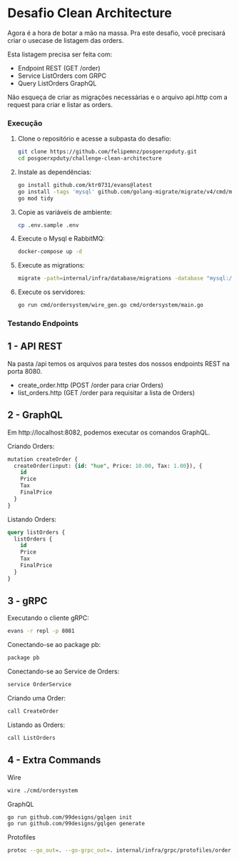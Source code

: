 # Desafio Clean Architecture

Agora é a hora de botar a mão na massa. Pra este desafio, você precisará criar o usecase de listagem das orders.

Esta listagem precisa ser feita com:
- Endpoint REST (GET /order)
- Service ListOrders com GRPC
- Query ListOrders GraphQL

Não esqueça de criar as migrações necessárias e o arquivo api.http com a request para criar e listar as orders.


### Execução

1. Clone o repositório e acesse a subpasta do desafio:

   ```bash
   git clone https://github.com/felipemnz/posgoerxpduty.git
   cd posgoerxpduty/challenge-clean-architecture
   ```

2. Instale as dependências:

   ```bash
   go install github.com/ktr0731/evans@latest
   go install -tags 'mysql' github.com/golang-migrate/migrate/v4/cmd/migrate@latest
   go mod tidy
   ```

3. Copie as variáveis de ambiente:

   ```bash
   cp .env.sample .env
   ```

4. Execute o Mysql e RabbitMQ:

   ```bash
   docker-compose up -d
   ```

5. Execute as migrations:

   ```bash
   migrate -path=internal/infra/database/migrations -database "mysql://root:root@tcp(localhost:3306)/orders" -verbose up
   ```

6. Execute os servidores:

   ```bash
   go run cmd/ordersystem/wire_gen.go cmd/ordersystem/main.go
   ```

### Testando Endpoints
## 1 - API REST
Na pasta /api temos os arquivos para testes dos nossos endpoints REST na porta 8080.
- create_order.http (POST /order para criar Orders)
- list_orders.http  (GET /order para requisitar a lista de Orders)

## 2 - GraphQL
Em http://localhost:8082, podemos executar os comandos GraphQL.

Criando Orders:
```sql
mutation createOrder {
  createOrder(input: {id: "hue", Price: 10.00, Tax: 1.00}), {
    id
    Price
    Tax
    FinalPrice
  }
}
```

Listando Orders:
```sql
query listOrders {
  listOrders {
    id
    Price
    Tax
    FinalPrice
  }
}
```

## 3 - gRPC
Executando o cliente gRPC:
```bash
evans -r repl -p 8081
```

Conectando-se ao package pb:
```bash
package pb
```

Conectando-se ao Service de Orders:
```bash
service OrderService
```

Criando uma Order:
```bash
call CreateOrder
```

Listando as Orders:
```bash
call ListOrders
```

## 4 - Extra Commands
Wire
```bash
wire ./cmd/ordersystem
```

GraphQL
```bash
go run github.com/99designs/gqlgen init
go run github.com/99designs/gqlgen generate
```

Protofiles
```bash
protoc --go_out=. --go-grpc_out=. internal/infra/grpc/protofiles/order.proto
```
